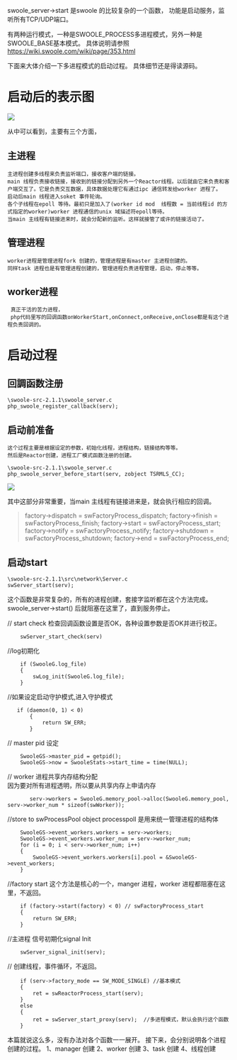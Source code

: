 swoole_server->start 是swoole 的比较复杂的一个函数，
功能是启动服务，监听所有TCP/UDP端口。

有两种运行模式，一种是SWOOLE_PROCESS多进程模式，另外一种是SWOOLE_BASE基本模式。
具体说明请参照 <https://wiki.swoole.com/wiki/page/353.html>

下面来大体介绍一下多进程模式的启动过程。
具体细节还是得读源码。
# 启动后的表示图
  ![ ](https://github.com/xianqiangzhao/swoole-analysis/blob/master/image/process.png?raw=true "Optional title")
 
  从中可以看到，主要有三个方面，
  ## 主进程
    主进程创建多线程来负责监听端口，接收客户端的链接。
    main 线程负责接收链接，接收到的链接分配到另外一个Reactor线程。以后就由它来负责和客户端交互了。它是负责交互数据，具体数据处理它有通过ipc 通信转发给worker 进程了。
    启动后main 线程进入soket 事件轮询。
    各个子线程在epoll 等待。最初只是加入了(worker id mod  线程数 = 当前线程id 的方式指定的worker)worker 进程通信的unix 域描述符epoll等待。
    当main 主线程有链接进来时，就会分配新的监听。这样就接管了或许的链接活动了。
  ## 管理进程
    worker进程是管理进程fork 创建的，管理进程是有master 主进程创建的。
    同样task 进程也是有管理进程创建的，管理进程负责进程管理，启动，停止等等。

  ## worker进程
   	 真正干活的苦力进程，
   	 php代码里写的回调函数onWorkerStart,onConnect,onReceive,onClose都是有这个进程负责回调的。


# 启动过程
   ## 回調函数注册
  ```
  \swoole-src-2.1.1\swoole_server.c
  php_swoole_register_callback(serv);

  ```
  ## 启动前准备
    这个过程主要是根据设定的参数，初始化线程，进程结构，链接结构等等。
    然后是Reactor创建，进程工厂模式函数注册的创建。
  ```
  \swoole-src-2.1.1\swoole_server.c
  php_swoole_server_before_start(serv, zobject TSRMLS_CC);
 
  ```
  ![ ](https://github.com/xianqiangzhao/swoole-analysis/blob/master/image/before_start.png?raw=true "Optional title")

   其中这部分非常重要，当main 主线程有链接进来是，就会执行相应的回调。
   >factory->dispatch = swFactoryProcess_dispatch;
   > factory->finish = swFactoryProcess_finish;
   > factory->start = swFactoryProcess_start;
   > factory->notify = swFactoryProcess_notify;
   > factory->shutdown = swFactoryProcess_shutdown;
   > factory->end = swFactoryProcess_end;

 ## 启动start
```
\swoole-src-2.1.1\src\network\Server.c
swServer_start(serv);
```

   这个函数是非常复杂的，所有的进程创建，套接字监听都在这个方法完成。
   swoole_server->start() 后就阻塞在这里了，直到服务停止。

  // start check
  检查回调函数设置是否OK，各种设置参数是否OK并进行校正。

```
    swServer_start_check(serv) 
```

//log初期化  

```
    if (SwooleG.log_file)
    {
        swLog_init(SwooleG.log_file);
    }
```

   //如果设定启动守护模式,进入守护模式

 ```
    if (daemon(0, 1) < 0)
        {
            return SW_ERR;
        }
```

   // master  pid 设定

```
    SwooleGS->master_pid = getpid();
    SwooleGS->now = SwooleStats->start_time = time(NULL);
```

   // worker 进程共享内存结构分配   
    因为要对所有进程透明，所以要从共享内存上申请内存

```
       serv->workers = SwooleG.memory_pool->alloc(SwooleG.memory_pool, serv->worker_num * sizeof(swWorker));
```

   //store to swProcessPool object
    processpoll 是用来统一管理进程的结构体

```
    SwooleGS->event_workers.workers = serv->workers;
    SwooleGS->event_workers.worker_num = serv->worker_num;
	for (i = 0; i < serv->worker_num; i++)
    {
        SwooleGS->event_workers.workers[i].pool = &SwooleGS->event_workers;
    }
 ```

   //factory start
   这个方法是核心的一个，manger 进程，worker 进程都阻塞在这里，不返回。

```
    if (factory->start(factory) < 0) // swFactoryProcess_start
    {
        return SW_ERR;
    }
```
    
   //主进程 信号初期化signal Init

```
    swServer_signal_init(serv);
```

  // 创建线程，事件循环，不返回。

```
    if (serv->factory_mode == SW_MODE_SINGLE) //基本模式
    {
        ret = swReactorProcess_start(serv);
    }
    else
    {
        ret = swServer_start_proxy(serv);  //多进程模式，默认会执行这个函数
    }
```

  本篇就说这么多，没有办法对各个函数一一展开。
  接下来，会分别说明各个进程创建的过程。
 1、manager 创建
 2、worker 创建
 3、task 创建
 4、线程创建



